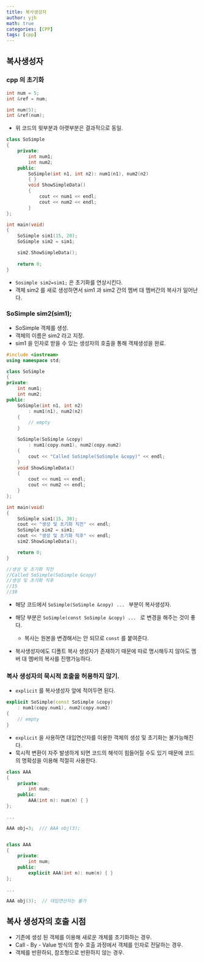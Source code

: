 ```yaml
---
title: 복사생성자
author: yjh
math: true
categories: [CPP]
tags: [cpp]
---
```


## 복사생성자
### cpp 의 초기화
```cpp
int num = 5;
int &ref = num;

int num(5);
int &ref(num);
```

- 위 코드의 윗부분과 아랫부분은 결과적으로 동일.

```cpp
class SoSimple
{
    private:
        int num1;
        int num2;
    public:
        SoSimple(int n1, int n2): num1(n1), num2(n2)
        { }
        void ShowSimpleData()
        {
            cout << num1 << endl;
            cout << num2 << endl;
        }
};

int main(void)
{
    SoSimple sim1(15, 20);
    SoSimple sim2 = sim1;

    sim2.ShowSimpleData();
    
    return 0;
}
```

- ```Sosimple sim2=sim1;``` 은 초기화를 연상시킨다.
- 객체 sim2 를 새로 생성하면서 sim1 과 sim2 간의 멤버 대 멤버간의 복사가 일어난다.

### SoSimple sim2(sim1);
- SoSimple 객체를 생성.
- 객체의 이름은 sim2 라고 지정.
- sim1 을 인자로 받을 수 있는 생성자의 호출을 통해 객체생성을 완료.

```cpp
#include <iostream>
using namespace std;

class SoSimple
{
private:
	int num1;
	int num2;
public:
	SoSimple(int n1, int n2)
		: num1(n1), num2(n2)
	{
		// empty
	}

	SoSimple(SoSimple &copy)
		: num1(copy.num1), num2(copy.num2)
	{
		cout << "Called SoSimple(SoSimple &copy)" << endl;
	}
	void ShowSimpleData()
	{
		cout << num1 << endl;
		cout << num2 << endl;
	}
};

int main(void)
{
	SoSimple sim1(15, 30);
	cout << "생성 및 초기화 직전" << endl;
	SoSimple sim2 = sim1;
	cout << "생성 및 초기화 직후" << endl;
	sim2.ShowSimpleData();

	return 0;
}

//생성 및 초기화 직전
//Called SoSimple(SoSimple &copy)
//생성 및 초기화 직후
//15
//30
```
- 해당 코드에서 ```SoSimple(SoSimple &copy) ... ``` 부분이 복사생성자.
- 해당 부분은 ```SoSimple(const SoSimple &copy) ... ``` 로 변경을 해주는 것이 좋다.
    - 복사는 원본을 변경해서는 안 되므로 ```const``` 를 붙여준다.

- 복사생성자에도 디폴트 복사 생성자가 존재하기 때문에 따로 명시해두지 않아도 멤버 대 멤버의 복사를 진행가능하다.

### 복사 생성자의 묵시적 호출을 허용하지 않기.
- ```explicit``` 를 복사생성자 앞에 적어두면 된다.
```cpp
explicit SoSimple(const SoSimple &copy)
    : num1(copy.num1), num2(copy.num2)
{
    // empty
}
```
- ```explicit``` 을 사용하면 대입연산자를 이용한 객체의 생성 및 초기화는 불가능해진다.
- 묵시적 변환이 자주 발생하게 되면 코드의 해석이 힘들어질 수도 있기 때문에 코드의 명확성을 이용해 적절히 사용한다.

```cpp
class AAA
{
    private:
        int num;
    public:
        AAA(int n): num(n) { }
};

...

AAA obj=3;  /// AAA obj(3);


class AAA
{
    private:
        int num;
    public:
        explicit AAA(int n): num(n) { }
};

...

AAA obj(3);  // 대입연산자는 불가
```

## 복사 생성자의 호출 시점
- 기존에 생성 된 객체를 이용해 새로운 개체를 초기화하는 경우.
- Call - By - Value 방식의 함수 호출 과정에서 객체를 인자로 전달하는 경우.
- 객체를 반환하되, 참조형으로 반환하지 않는 경우.